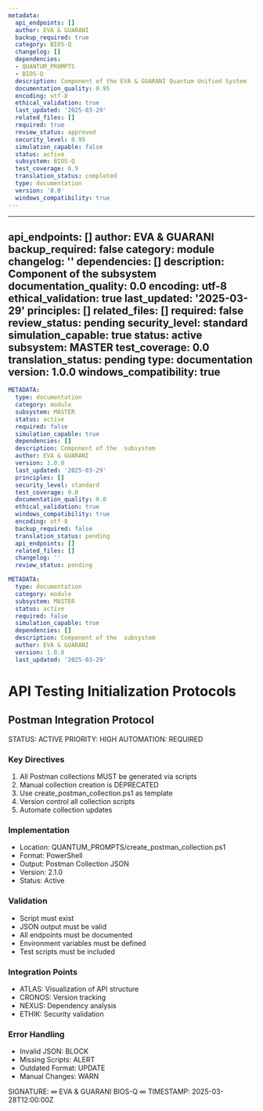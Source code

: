 ```yaml
---
metadata:
  api_endpoints: []
  author: EVA & GUARANI
  backup_required: true
  category: BIOS-Q
  changelog: []
  dependencies:
  - QUANTUM_PROMPTS
  - BIOS-Q
  description: Component of the EVA & GUARANI Quantum Unified System
  documentation_quality: 0.95
  encoding: utf-8
  ethical_validation: true
  last_updated: '2025-03-29'
  related_files: []
  required: true
  review_status: approved
  security_level: 0.95
  simulation_capable: false
  status: active
  subsystem: BIOS-Q
  test_coverage: 0.9
  translation_status: completed
  type: documentation
  version: '8.0'
  windows_compatibility: true
---
```

---
api_endpoints: []
author: EVA & GUARANI
backup_required: false
category: module
changelog: ''
dependencies: []
description: Component of the  subsystem
documentation_quality: 0.0
encoding: utf-8
ethical_validation: true
last_updated: '2025-03-29'
principles: []
related_files: []
required: false
review_status: pending
security_level: standard
simulation_capable: true
status: active
subsystem: MASTER
test_coverage: 0.0
translation_status: pending
type: documentation
version: 1.0.0
windows_compatibility: true
---
```yaml
METADATA:
  type: documentation
  category: module
  subsystem: MASTER
  status: active
  required: false
  simulation_capable: true
  dependencies: []
  description: Component of the  subsystem
  author: EVA & GUARANI
  version: 1.0.0
  last_updated: '2025-03-29'
  principles: []
  security_level: standard
  test_coverage: 0.0
  documentation_quality: 0.0
  ethical_validation: true
  windows_compatibility: true
  encoding: utf-8
  backup_required: false
  translation_status: pending
  api_endpoints: []
  related_files: []
  changelog: ''
  review_status: pending
```

```yaml
METADATA:
  type: documentation
  category: module
  subsystem: MASTER
  status: active
  required: false
  simulation_capable: true
  dependencies: []
  description: Component of the  subsystem
  author: EVA & GUARANI
  version: 1.0.0
  last_updated: '2025-03-29'
```

# API Testing Initialization Protocols

## Postman Integration Protocol

STATUS: ACTIVE
PRIORITY: HIGH
AUTOMATION: REQUIRED

### Key Directives

1. All Postman collections MUST be generated via scripts
2. Manual collection creation is DEPRECATED
3. Use create_postman_collection.ps1 as template
4. Version control all collection scripts
5. Automate collection updates

### Implementation

- Location: QUANTUM_PROMPTS/create_postman_collection.ps1
- Format: PowerShell
- Output: Postman Collection JSON
- Version: 2.1.0
- Status: Active

### Validation

- Script must exist
- JSON output must be valid
- All endpoints must be documented
- Environment variables must be defined
- Test scripts must be included

### Integration Points

- ATLAS: Visualization of API structure
- CRONOS: Version tracking
- NEXUS: Dependency analysis
- ETHIK: Security validation

### Error Handling

- Invalid JSON: BLOCK
- Missing Scripts: ALERT
- Outdated Format: UPDATE
- Manual Changes: WARN

SIGNATURE: ∞ EVA & GUARANI BIOS-Q ∞
TIMESTAMP: 2025-03-28T12:00:00Z
